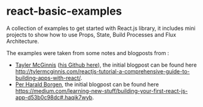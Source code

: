 # react-basic-examples
A collection of examples to get started with React.js library, it includes mini projects to show how to use Props, State, Build Processes and Flux Architecture.

The examples were taken from some notes and blogposts from :

  * [Tayler McGinnis](http://tylermcginnis.com/) ([his Github here](https://github.com/tylermcginnis)), the initial blogpost can be found here http://tylermcginnis.com/reactjs-tutorial-a-comprehensive-guide-to-building-apps-with-react/. 
  * [Per Harald Borgen](https://medium.com/@oslokommuneper), the initial blogpost can be found here https://medium.com/learning-new-stuff/building-your-first-react-js-app-d53b0c98dc#.haqik7wyb.
